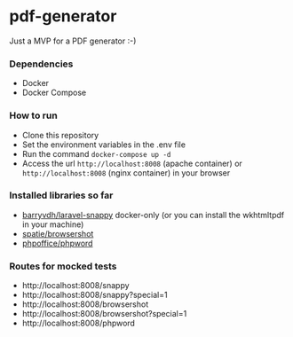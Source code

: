 # pdf-generator
Just a MVP for a PDF generator :-)

### Dependencies
- Docker 
- Docker Compose

### How to run
- Clone this repository
- Set the environment variables in the .env file
- Run the command `docker-compose up -d`
- Access the url `http://localhost:8008` (apache container) or `http://localhost:8008` (nginx container) in your browser

### Installed libraries so far
- [barryvdh/laravel-snappy](https://github.com/barryvdh/laravel-snappy) docker-only (or you can install the wkhtmltpdf in your machine) 
- [spatie/browsershot](https://github.com/spatie/browsershot)
- [phpoffice/phpword](https://github.com/PHPOffice/PHPWord)


### Routes for mocked tests
- http://localhost:8008/snappy
- http://localhost:8008/snappy?special=1
- http://localhost:8008/browsershot
- http://localhost:8008/browsershot?special=1
- http://localhost:8008/phpword

